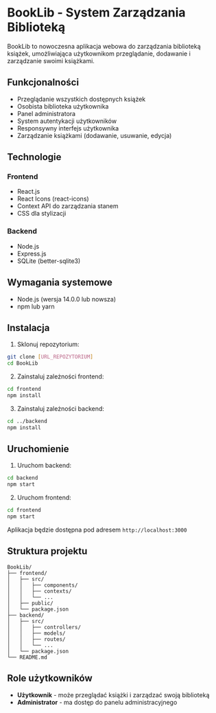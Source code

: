 # BookLib - System Zarządzania Biblioteką

BookLib to nowoczesna aplikacja webowa do zarządzania biblioteką książek, umożliwiająca użytkownikom przeglądanie, dodawanie i zarządzanie swoimi książkami.

## Funkcjonalności

- Przeglądanie wszystkich dostępnych książek
- Osobista biblioteka użytkownika
- Panel administratora
- System autentykacji użytkowników
- Responsywny interfejs użytkownika
- Zarządzanie książkami (dodawanie, usuwanie, edycja)

## Technologie

### Frontend
- React.js
- React Icons (react-icons)
- Context API do zarządzania stanem
- CSS dla stylizacji

### Backend
- Node.js
- Express.js
- SQLite (better-sqlite3)

## Wymagania systemowe

- Node.js (wersja 14.0.0 lub nowsza)
- npm lub yarn

## Instalacja

1. Sklonuj repozytorium:
```bash
git clone [URL_REPOZYTORIUM]
cd BookLib
```

2. Zainstaluj zależności frontend:
```bash
cd frontend
npm install
```

3. Zainstaluj zależności backend:
```bash
cd ../backend
npm install
```

## Uruchomienie

1. Uruchom backend:
```bash
cd backend
npm start
```

2. Uruchom frontend:
```bash
cd frontend
npm start
```

Aplikacja będzie dostępna pod adresem `http://localhost:3000`

## Struktura projektu

```
BookLib/
├── frontend/
│   ├── src/
│   │   ├── components/
│   │   ├── contexts/
│   │   └── ...
│   ├── public/
│   └── package.json
├── backend/
│   ├── src/
│   │   ├── controllers/
│   │   ├── models/
│   │   ├── routes/
│   │   └── ...
│   └── package.json
└── README.md
```

## Role użytkowników

- **Użytkownik** - może przeglądać książki i zarządzać swoją biblioteką
- **Administrator** - ma dostęp do panelu administracyjnego
